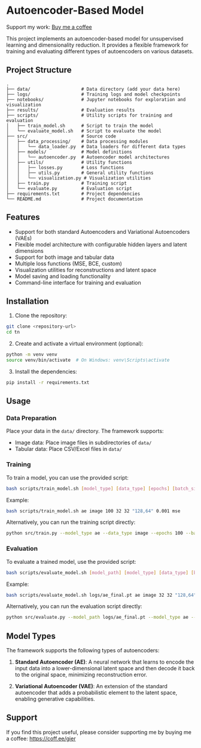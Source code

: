 # Autoencoder-Based Model
Support my work: [Buy me a coffee](https://coff.ee/gier)

This project implements an autoencoder-based model for unsupervised learning and dimensionality reduction. It provides a flexible framework for training and evaluating different types of autoencoders on various datasets.

## Project Structure

```
.
├── data/                   # Data directory (add your data here)
├── logs/                   # Training logs and model checkpoints
├── notebooks/              # Jupyter notebooks for exploration and visualization
├── results/                # Evaluation results
├── scripts/                # Utility scripts for training and evaluation
│   ├── train_model.sh      # Script to train the model
│   └── evaluate_model.sh   # Script to evaluate the model
├── src/                    # Source code
│   ├── data_processing/    # Data processing modules
│   │   └── data_loader.py  # Data loaders for different data types
│   ├── models/             # Model definitions
│   │   └── autoencoder.py  # Autoencoder model architectures
│   ├── utils/              # Utility functions
│   │   ├── losses.py       # Loss functions
│   │   ├── utils.py        # General utility functions
│   │   └── visualization.py # Visualization utilities
│   ├── train.py            # Training script
│   └── evaluate.py         # Evaluation script
├── requirements.txt        # Project dependencies
└── README.md               # Project documentation
```

## Features

- Support for both standard Autoencoders and Variational Autoencoders (VAEs)
- Flexible model architecture with configurable hidden layers and latent dimensions
- Support for both image and tabular data
- Multiple loss functions (MSE, BCE, custom)
- Visualization utilities for reconstructions and latent space
- Model saving and loading functionality
- Command-line interface for training and evaluation

## Installation

1. Clone the repository:
```bash
git clone <repository-url>
cd tn
```

2. Create and activate a virtual environment (optional):
```bash
python -m venv venv
source venv/bin/activate  # On Windows: venv\Scripts\activate
```

3. Install the dependencies:
```bash
pip install -r requirements.txt
```

## Usage

### Data Preparation

Place your data in the `data/` directory. The framework supports:
- Image data: Place image files in subdirectories of `data/`
- Tabular data: Place CSV/Excel files in `data/`

### Training

To train a model, you can use the provided script:

```bash
bash scripts/train_model.sh [model_type] [data_type] [epochs] [batch_size] [latent_dim] [hidden_dims] [learning_rate] [loss]
```

Example:
```bash
bash scripts/train_model.sh ae image 100 32 32 "128,64" 0.001 mse
```

Alternatively, you can run the training script directly:

```bash
python src/train.py --model_type ae --data_type image --epochs 100 --batch_size 32 --latent_dim 32 --hidden_dims 128,64 --lr 0.001 --loss mse --save_dir logs --data_dir data
```

### Evaluation

To evaluate a trained model, use the provided script:

```bash
bash scripts/evaluate_model.sh [model_path] [model_type] [data_type] [batch_size] [latent_dim] [hidden_dims] [loss]
```

Example:
```bash
bash scripts/evaluate_model.sh logs/ae_final.pt ae image 32 32 "128,64" mse
```

Alternatively, you can run the evaluation script directly:

```bash
python src/evaluate.py --model_path logs/ae_final.pt --model_type ae --data_type image --batch_size 32 --latent_dim 32 --hidden_dims 128,64 --loss mse --output_dir results --data_dir data
```

## Model Types

The framework supports the following types of autoencoders:

1. **Standard Autoencoder (AE)**: A neural network that learns to encode the input data into a lower-dimensional latent space and then decode it back to the original space, minimizing reconstruction error.

2. **Variational Autoencoder (VAE)**: An extension of the standard autoencoder that adds a probabilistic element to the latent space, enabling generative capabilities.

## Support

If you find this project useful, please consider supporting me by buying me a coffee: https://coff.ee/gier